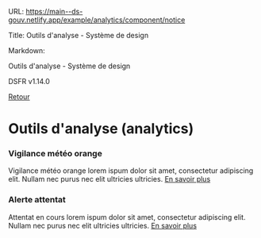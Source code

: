 URL:
https://main--ds-gouv.netlify.app/example/analytics/component/notice

Title:
Outils d'analyse - Système de design

Markdown:

Outils d'analyse - Système de design


DSFR v1.14.0


[Retour](../)


# Outils d'analyse (analytics)


### Vigilance météo orange


Vigilance météo orange
lorem ispum dolor sit amet, consectetur adipiscing elit. Nullam nec purus nec elit ultricies ultricies.
[En savoir plus](https://www.meteofrance.fr/)


### Alerte attentat


Attentat en cours
lorem ispum dolor sit amet, consectetur adipiscing elit. Nullam nec purus nec elit ultricies ultricies.
[En savoir plus](https://interieur.gouv.fr)
